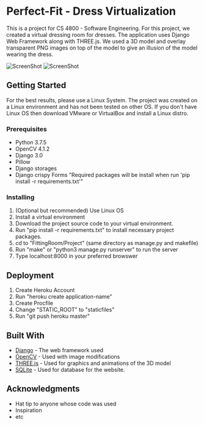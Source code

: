 # Perfect-Fit - Dress Virtualization
This is a project for CS 4800 - Software Engineering. For this project, we created a virtual dressing room for dresses. The application uses Django Web Framework along with THREE.js. We used a 3D model and overlay transparent PNG images on top of the model to give an illusion of the model wearing the dress. 

![ScreenShot](https://github.com/peter103/Personal-Projects/blob/master/DressVirtualization-master/ScreenShots/HomePage.jpg)
![ScreenShot](https://github.com/peter103/Personal-Projects/blob/master/DressVirtualization-master/ScreenShots/UsePage.jpg)

## Getting Started
For the best results, please use a Linux System. The project was created on a Linux environment and has not been tested on other OS. 
If you don't have Linux OS then download VMware or VirtualBox and install a Linux distro. 


### Prerequisites
- Python 3.7.5
- OpenCV 4.1.2
- Django 3.0 
- Pillow 
- Django storages 
- Django crispy Forms 
"Required packages will be install when run 'pip install -r requirements.txt'"


### Installing
1) (Optional but recommended) Use Linux OS
2) Install a virtual environment
3) Download the project source code to your virtual environment. 
4) Run "pip install -r requirements.txt" to install necessary project packages. 
5) cd to "FittingRoom/Project" (same directory as manage.py and makefile)
6) Run "make" or "python3 manage.py runserver" to run the server
7) Type localhost:8000 in your preferred browswer


## Deployment

1) Create Heroku Account
2) Run "heroku create application-name"
3) Create Procfile
4) Change "STATIC_ROOT" to "staticfiles"
5) Run "git push heroku master"


## Built With
* [Django](https://docs.djangoproject.com/en/3.0/) - The web framework used
* [OpenCV](https://docs.opencv.org/4.1.2/) - Used with image modifications
* [THREE.js](https://threejs.org/docs/) - Used for graphics and animations of the 3D model
* [SQLite](https://www.sqlite.org/download.html) - Used for database for the website.


## Acknowledgments

* Hat tip to anyone whose code was used
* Inspiration
* etc
